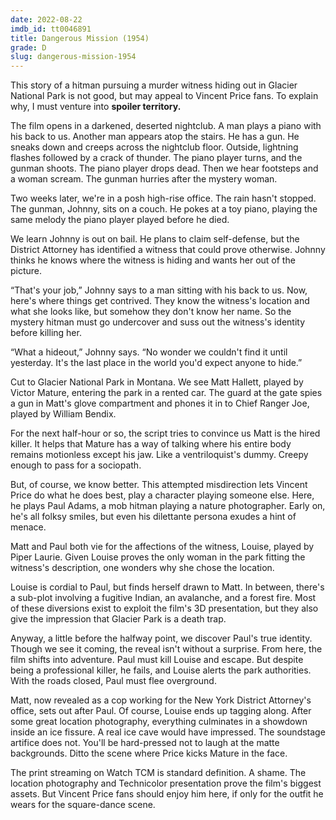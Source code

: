 ```yaml
---
date: 2022-08-22
imdb_id: tt0046891
title: Dangerous Mission (1954)
grade: D
slug: dangerous-mission-1954
---
```


This story of a hitman pursuing a murder witness hiding out in Glacier National Park is not good, but may appeal to Vincent Price fans. To explain why, I must venture into **spoiler territory.**

<!-- end -->

The film opens in a darkened, deserted nightclub. A man plays a piano with his back to us. Another man appears atop the stairs. He has a gun. He sneaks down and creeps across the nightclub floor. Outside, lightning flashes followed by a crack of thunder. The piano player turns, and the gunman shoots. The piano player drops dead. Then we hear footsteps and a woman scream. The gunman hurries after the mystery woman.

Two weeks later, we're in a posh high-rise office. The rain hasn't stopped. The gunman, Johnny, sits on a couch. He pokes at a toy piano, playing the same melody the piano player played before he died.

We learn Johnny is out on bail. He plans to claim self-defense, but the District Attorney has identified a witness that could prove otherwise. Johnny thinks he knows where the witness is hiding and wants her out of the picture.

“That's your job,” Johnny says to a man sitting with his back to us. Now, here's where things get contrived. They know the witness's location and what she looks like, but somehow they don't know her name. So the mystery hitman must go undercover and suss out the witness's identity before killing her.

“What a hideout,” Johnny says. “No wonder we couldn't find it until yesterday. It's the last place in the world you'd expect anyone to hide.”

Cut to Glacier National Park in Montana. We see Matt Hallett, played by Victor Mature, entering the park in a rented car. The guard at the gate spies a gun in Matt's glove compartment and phones it in to Chief Ranger Joe, played by William Bendix.

For the next half-hour or so, the script tries to convince us Matt is the hired killer. It helps that Mature has a way of talking where his entire body remains motionless except his jaw. Like a ventriloquist's dummy. Creepy enough to pass for a sociopath.

But, of course, we know better. This attempted misdirection lets Vincent Price do what he does best, play a character playing someone else. Here, he plays Paul Adams, a mob hitman playing a nature photographer. Early on, he's all folksy smiles, but even his dilettante persona exudes a hint of menace.

Matt and Paul both vie for the affections of the witness, Louise, played by Piper Laurie. Given Louise proves the only woman in the park fitting the witness's description, one wonders why she chose the location.

Louise is cordial to Paul, but finds herself drawn to Matt. In between, there's a sub-plot involving a fugitive Indian, an avalanche, and a forest fire. Most of these diversions exist to exploit the film's 3D presentation, but they also give the impression that Glacier Park is a death trap.

Anyway, a little before the halfway point, we discover Paul's true identity. Though we see it coming, the reveal isn't without a surprise. From here, the film shifts into adventure. Paul must kill Louise and escape. But despite being a professional killer, he fails, and Louise alerts the park authorities. With the roads closed, Paul must flee overground.

Matt, now revealed as a cop working for the New York District Attorney's office, sets out after Paul. Of course, Louise ends up tagging along. After some great location photography, everything culminates in a showdown inside an ice fissure. A real ice cave would have impressed. The soundstage artifice does not. You'll be hard-pressed not to laugh at the matte backgrounds. Ditto the scene where Price kicks Mature in the face.

The print streaming on Watch TCM is standard definition. A shame. The location photography and Technicolor presentation prove the film's biggest assets. But Vincent Price fans should enjoy him here, if only for the outfit he wears for the square-dance scene.
